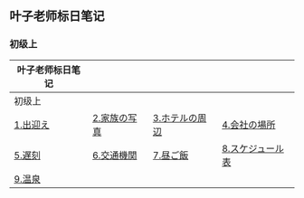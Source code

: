 ## 叶子老师标日笔记

### 初级上

| 叶子老师标日笔记     |                          |                            |                              |
| -------------------- | ------------------------ | -------------------------- | ---------------------------- |
| 初级上               |                          |                            |                              |
| [1.出迎え](s1/e1.md) | [2.家族の写真](s1/e2.md) | [3.ホテルの周辺](s1/e3.md) | [4.会社の場所](s1/e4.md)     |
| [5.遅刻](s1/e5.md)   | [6.交通機関](s1/e6.md)   | [7.昼ご飯](s1/e7.md)       | [8.スケジュール表](s1/e8.md) |
| [9.温泉](s1/e9.md)   |                          |                            |                              |



















